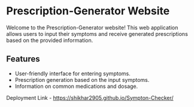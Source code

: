 # Prescription-Generator Website

Welcome to the Prescription-Generator website! This web application allows users to input their symptoms and receive generated prescriptions based on the provided information.

## Features

- User-friendly interface for entering symptoms.
- Prescription generation based on the input symptoms.
- Information on common medications and dosage.

Deployment Link - https://shikhar2905.github.io/Sympton-Checker/
